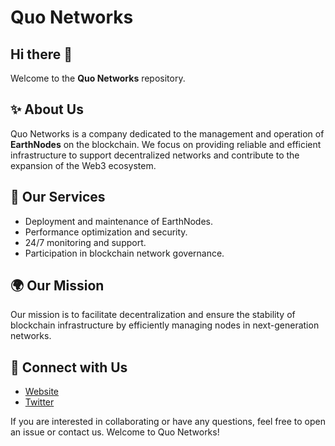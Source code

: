 # Quo Networks 

<!--
**quonetworks/quonetworks** is a ✨ _special_ ✨ repository because its `README.md` (this file) appears on your GitHub profile.

Here are some ideas to get you started:

- 🔭 I’m currently working on ...
- 🌱 I’m currently learning ...
- 👯 I’m looking to collaborate on ...
- 🤔 I’m looking for help with ...
- 💬 Ask me about ...
- 📫 How to reach me: ...
- 😄 Pronouns: ...
- ⚡ Fun fact: ...
-->
## Hi there 👋

Welcome to the **Quo Networks** repository.

## ✨ About Us
Quo Networks is a company dedicated to the management and operation of **EarthNodes** on the blockchain. We focus on providing reliable and efficient infrastructure to support decentralized networks and contribute to the expansion of the Web3 ecosystem.

## 🔧 Our Services
- Deployment and maintenance of EarthNodes.
- Performance optimization and security.
- 24/7 monitoring and support.
- Participation in blockchain network governance.

## 🌍 Our Mission
Our mission is to facilitate decentralization and ensure the stability of blockchain infrastructure by efficiently managing nodes in next-generation networks.

## 🔗 Connect with Us
- [Website](https://quo.earth)
- [Twitter](https://x.com/QuoEarth/)

If you are interested in collaborating or have any questions, feel free to open an issue or contact us. Welcome to Quo Networks!



